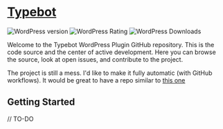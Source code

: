 # [Typebot](https://www.flowdacity.com 'Typebot')

![WordPress version](https://img.shields.io/wordpress/plugin/v/typebot.svg) ![WordPress Rating](https://img.shields.io/wordpress/plugin/r/typebot.svg) ![WordPress Downloads](https://img.shields.io/wordpress/plugin/dt/typebot.svg)

Welcome to the Typebot WordPress Plugin GitHub repository. This is the code source and the center of active development. Here you can browse the source, look at open issues, and contribute to the project.

The project is still a mess. I'd like to make it fully automatic (with GitHub workflows). It would be great to have a repo similar to [this one](https://github.com/plausible/wordpress)

## Getting Started

// TO-DO
